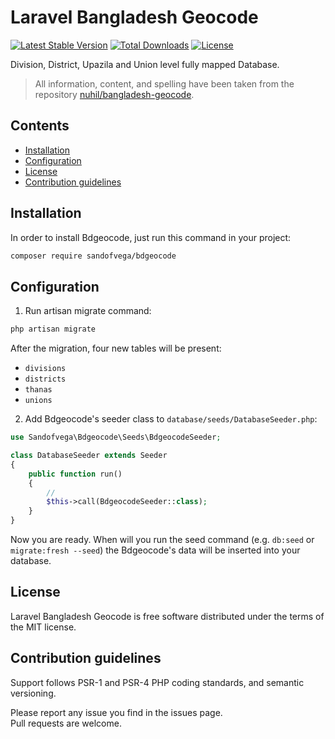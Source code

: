 # Laravel Bangladesh Geocode
[![Latest Stable Version](https://poser.pugx.org/sandofvega/bdgeocode/v/stable)](https://packagist.org/packages/sandofvega/bdgeocode)
[![Total Downloads](https://poser.pugx.org/sandofvega/bdgeocode/downloads)](https://packagist.org/packages/sandofvega/bdgeocode)
[![License](https://poser.pugx.org/sandofvega/bdgeocode/license)](https://packagist.org/packages/sandofvega/bdgeocode)
 
Division, District, Upazila and Union level fully mapped Database.

> All information, content, and spelling have been taken from the repository [nuhil/bangladesh-geocode](https://github.com/nuhil/bangladesh-geocode).

## Contents

- [Installation](#installation)
- [Configuration](#configuration)
- [License](#license)
- [Contribution guidelines](#contribution-guidelines)

## Installation

In order to install Bdgeocode, just run this command in your project:

```bash
composer require sandofvega/bdgeocode
```


## Configuration

1) Run artisan migrate command:

```bash
php artisan migrate
```

After the migration, four new tables will be present:
- `divisions`
- `districts`
- `thanas`
- `unions`

2) Add Bdgeocode's seeder class to `database/seeds/DatabaseSeeder.php`:

```php
use Sandofvega\Bdgeocode\Seeds\BdgeocodeSeeder;

class DatabaseSeeder extends Seeder
{
    public function run()
    {
        //
        $this->call(BdgeocodeSeeder::class);
    }
}
```

Now you are ready. When will you run the seed command (e.g. `db:seed` or `migrate:fresh --seed`) the Bdgeocode's data will be inserted into your database.


## License

Laravel Bangladesh Geocode is free software distributed under the terms of the MIT license.

## Contribution guidelines

Support follows PSR-1 and PSR-4 PHP coding standards, and semantic versioning.

Please report any issue you find in the issues page.  
Pull requests are welcome.
